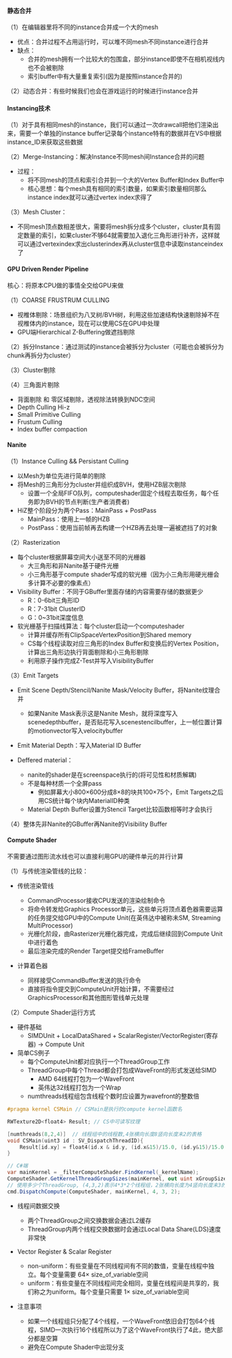 #### 静态合并

（1）在编辑器里将不同的instance合并成一个大的mesh

- 优点：合并过程不占用运行时，可以堆不同mesh不同instance进行合并
- 缺点：
  - 合并的mesh拥有一个比较大的包围盒，部分instance即使不在相机视线内也不会被剔除
  - 索引buffer中有大量重复索引(因为是按照instance合并的)

（2）动态合并：有些时候我们也会在游戏运行的时候进行instance合并



#### Instancing技术

（1）对于具有相同mesh的instance，我们可以通过一次drawcall把他们渲染出来，需要一个单独的instance buffer记录每个instance特有的数据并在VS中根据instance_ID来获取这些数据

（2）Merge-Instancing：解决Instance不同mesh间Instance合并的问题

- 过程：
  - 将不同mesh的顶点和索引合并到一个大的Vertex Buffer和Index Buffer中
  - 核心思想：每个mesh具有相同的索引数量，如果索引数量相同那么instance index就可以通过vertex index求得了

（3）Mesh Cluster：

- 不同mesh顶点数相差很大，需要将mesh拆分成多个cluster，cluster具有固定数量的索引，如果cluster不够64就需要加入退化三角形进行补齐，这样就可以通过vertexindex求出clusterindex再从cluster信息中读取instanceindex了



#### GPU Driven Render Pipeline

核心：将原本CPU做的事情全交给GPU来做

（1）COARSE FRUSTRUM CULLING

- 视椎体剔除：场景组织为八叉树/BVH树，利用这些加速结构快速剔除掉不在视椎体内的instance，现在可以使用CS在GPU中处理
- GPU端Hierarchical Z-Buffering做遮挡剔除

（2）拆分Instance：通过测试的instance会被拆分为cluster（可能也会被拆分为chunk再拆分为cluster）

（3）Cluster剔除

（4）三角面片剔除

- 背面剔除 和 零区域剔除，透视除法转换到NDC空间
- Depth Culling Hi-z
- Small Primitive Culling
- Frustum Culling
- Index buffer compaction



#### Nanite

（1）Instance Culling && Persistant Culling

- 以Mesh为单位先进行简单的剔除
- 将Mesh的三角形分为cluster并组织成BVH，使用HZB层次剔除
  - 设置一个全局FIFO队列，computeshader固定个线程去取任务，每个任务即为BVH的节点判断(生产者消费者)
- HiZ整个阶段分为两个Pass：MainPass + PostPass
  - MainPass：使用上一帧的HZB
  - PostPass：使用当前帧再去构建一个HZB再去处理一遍被遮挡了的对象

（2）Rasterization

- 每个cluster根据屏幕空间大小送至不同的光栅器
  - 大三角形和非Nanite基于硬件光栅
  - 小三角形基于compute shader写成的软光栅（因为小三角形用硬光栅会多计算不必要的像素点）
- Visibility Buffer：不同于GBuffer里面存储的内容需要存储的数据更少
  - R：0-6bit三角形ID
  - R：7-31bit ClusterID
  - G：0~31bit深度信息
- 软光栅基于扫描线算法：每个cluster启动一个computeshader
  - 计算并缓存所有ClipSpaceVertexPosition到Shared memory
  - CS每个线程读取对应三角形的Index Buffer和变换后的Vertex Position，计算出三角形边执行背面剔除和小三角形剔除
  - 利用原子操作完成Z-Test并写入VisibilityBuffer

（3）Emit Targets

- Emit Scene Depth/Stencil/Nanite Mask/Velocity Buffer，将Nanite纹理合并
  - 如果Nanite Mask表示这是Nanite Mesh，就将深度写入scenedepthbuffer，是否贴花写入scenestencilbuffer，上一帧位置计算的motionvector写入velocitybuffer

- Emit Material Depth：写入Material ID Buffer
- Deffered material：
  - nanite的shader是在screenspace执行的(将可见性和材质解耦)
  - 不是每种材质一个全屏pass
    - 例如屏幕大小800×600分成8×8的块共100×75个，Emit Targets之后用CS统计每个块内MaterialID种类
  - Material Depth Buffer设置为Stencil Target比较函数相等时才会执行

（4）整体先非Nanite的GBuffer再Nanite的Visibility Buffer



#### Compute Shader

不需要通过图形流水线也可以直接利用GPU的硬件单元的并行计算

（1）与传统渲染管线的比较：

- 传统渲染管线
  - CommandProcessor接收CPU发送的渲染绘制命令
  - 将命令转发给Graphics Processor单元，这些单元将顶点着色器需要运算的任务提交给GPU中的Compute Unit(在英伟达中被称未SM, Streaming MultiProcessor)
  - 光栅化阶段，由Rasterizer光栅化器完成，完成后继续回到Compute Unit中进行着色
  - 最后渲染完成的Render Target提交给FrameBuffer

- 计算着色器
  - 同样接受CommandBuffer发送的执行命令
  - 直接将指令提交到ComputeUnit开始计算，不需要经过GraphicsProcessor和其他图形管线单元处理

（2）Compute Shader运行方式

- 硬件基础
  - SIMDUnit + LocalDataShared + ScalarRegister/VectorRegister(寄存器)  $\rightarrow$ Compute Unit
- 简单CS例子
  - 每个ComputeUnit都对应执行一个ThreadGroup工作
  - ThreadGroup中每个Thread都会打包成WaveFront的形式发送给SIMD
    - AMD 64线程打包为一个WaveFront
    - 英伟达32线程打包为一个Wrap
  - numthreads线程组包含线程个数时应设置为wavefront的整数倍

```c++
#pragma kernel CSMain // CSMain是执行的compute kernel函数名

RWTexture2D<float4> Result; // CS中可读写纹理

[numthreads(8,2,4)]  // 线程组中的线程数,4张横向长度8竖向长度未2的表格
void CSMain(uint3 id : SV_DispatchThreadID){
    Result[id.xy] = float4(id.x & id.y, (id.x&15)/15.0, (id.y&15)/15.0, 0.0)
}
```

```c#
// C#端
var mainKernel = _filterComputeShader.FindKernel(_kernelName);
ComputeShader.GetKernelThreadGroupSizes(mainKernel, out uint xGroupSize, out uint yGroupSize, out _);
// 使用多少个ThreadGroup, (4,3,2)表示4*3*2个线程组，2张横向长度为4竖向长度未3的表格，表格的每一格都是一个numthread(8,2,4)的threadgroup
cmd.DispatchCompute(ComputeShader, mainKernel, 4, 3, 2);
```

- 线程间数据交换
  - 两个ThreadGroup之间交换数据会通过L2缓存
  - ThreadGroup内两个线程交换数据时会通过Local Data Share(LDS)速度非常快

- Vector Register & Scalar Register
  - non-uniform：有些变量在不同线程间有不同的数值，变量在线程中独立。每个变量需要 $64\times$ size_of_variable空间
  - uniform：有些变量在不同线程间完全相同，变量在线程间是共享的，我们称之为uniform。每个变量只需要 $1\times$ size_of_variable空间

- 注意事项
  - 如果一个线程组只分配了4个线程，一个WaveFront依旧会打包64个线程，SIMD一次执行16个线程所以为了这个WaveFront执行了4此，绝大部分都是空算
  - 避免在Compute Shader中出现分支
